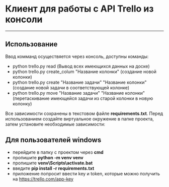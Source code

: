 # Клиент для работы с API Trello из консоли
______________________________
## Использование
Ввод комманд осуществяется через консоль, доступны команды:
- python trello.py read (Вывод всех имеющихся данных на доске) 
- python trello.py create_colum "Название колонки" (создание новой колонки)
- python trello.py create "Название задачи" "Название колонки" (создание новой задачи в соответствующей колонке)
- python trello.py move "Название задачи" "Название колонки" (перетаскивание имеющейся задачи из старой колонки в новую колонку)



Все зависимости сохранены в текстовом файле **requirements.txt**.
Перед использованием создайте виртуальное окружение в папке проекта, затем установите необходимые зависимости:
## Для пользователей windows
* перейдите в папку с проектом через **cmd**
* пропишите **python -m venv venv**
* пропишите **venv\Scripts\activate.bat**
* введите **pip install -r requirements.txt**
* приложение попросит ввести key и token, которые можно получить на https://trello.com/app-key

